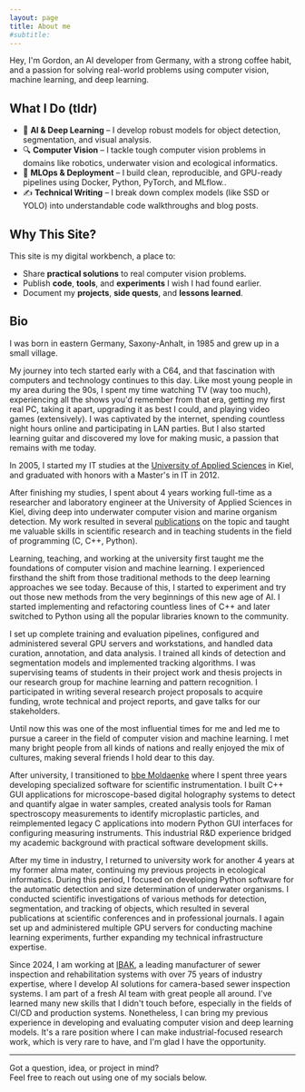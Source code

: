 ```yaml
---
layout: page
title: About me
#subtitle: 
---
```


Hey, I'm Gordon, an AI developer from Germany, with a strong coffee habit, and a passion for solving real-world problems using computer vision, machine learning, and deep learning.

## What I Do (tldr)

- 🧠 **AI & Deep Learning** – I develop robust models for object detection, segmentation, and visual analysis.
- 🔍 **Computer Vision** – I tackle tough computer vision problems in domains like robotics, underwater vision and ecological informatics.
- 🧰 **MLOps & Deployment** – I build clean, reproducible, and GPU-ready pipelines using Docker, Python, PyTorch, and MLflow..
- ✍️ **Technical Writing** – I break down complex models (like SSD or YOLO) into understandable code walkthroughs and blog posts.

## Why This Site?

This site is my digital workbench, a place to:

- Share **practical solutions** to real computer vision problems.
- Publish **code**, **tools**, and **experiments** I wish I had found earlier.
- Document my **projects**, **side quests**, and **lessons learned**.

## Bio
I was born in eastern Germany, Saxony-Anhalt, in 1985 and grew up in a small village. 

My journey into tech started early with a C64, and that fascination with computers and technology continues to this day. Like most young people in my area during the 90s, I spent my time watching TV (way too much), experiencing all the shows you'd remember from that era, getting my first real PC, taking it apart, upgrading it as best I could, and playing video games (extensively). I was captivated by the internet, spending countless night hours online and participating in LAN parties. But I also started learning guitar and discovered my love for making music, a passion that remains with me today.

In 2005, I started my IT studies at the [University of Applied Sciences](https://www.fh-kiel.de/en/home/) in Kiel, and graduated with honors with a Master's in IT in 2012.

After finishing my studies, I spent about 4 years working full-time as a researcher and laboratory engineer at the University of Applied Sciences in Kiel, diving deep into underwater computer vision and marine organism detection. My work resulted in several [publications](publications.md) on the topic and taught me valuable skills in scientific research and in teaching students in the field of programming (C, C++, Python).

Learning, teaching, and working at the university first taught me the foundations of computer vision and machine learning. I experienced firsthand the shift from those traditional methods to the deep learning approaches we see today. Because of this, I started to experiment and try out those new methods from the very beginnings of this new age of AI. I started implementing and refactoring countless lines of C++ and later switched to Python using all the popular libraries known to the community.

I set up complete training and evaluation pipelines, configured and administered several GPU servers and workstations, and handled data curation, annotation, and data analysis. I trained all kinds of detection and segmentation models and implemented tracking algorithms. I was supervising teams of students in their project work and thesis projects in our research group for machine learning and pattern recognition. I participated in writing several research project proposals to acquire funding, wrote technical and project reports, and gave talks for our stakeholders.

Until now this was one of the most influential times for me and led me to pursue a career in the field of computer vision and machine learning. I met many bright people from all kinds of nations and really enjoyed the mix of cultures, making several friends I hold dear to this day.

After university, I transitioned to [bbe Moldaenke](https://www.bbe-moldaenke.de/en/) where I spent three years developing specialized software for scientific instrumentation. I built C++ GUI applications for microscope-based digital holography systems to detect and quantify algae in water samples, created analysis tools for Raman spectroscopy measurements to identify microplastic particles, and reimplemented legacy C applications into modern Python GUI interfaces for configuring measuring instruments. This industrial R&D experience bridged my academic background with practical software development skills.

After my time in industry, I returned to university work for another 4 years at my former alma mater, continuing my previous projects in ecological informatics. During this period, I focused on developing Python software for the automatic detection and size determination of underwater organisms. I conducted scientific investigations of various methods for detection, segmentation, and tracking of objects, which resulted in several publications at scientific conferences and in professional journals. I again set up and administered multiple GPU servers for conducting machine learning experiments, further expanding my technical infrastructure expertise.

Since 2024, I am working at [IBAK](https://www.ibak.de/en/), a leading manufacturer of sewer inspection and rehabilitation systems with over 75 years of industry expertise, where I develop AI solutions for camera-based sewer inspection systems. I am part of a fresh AI team with great people all around. I've learned many new skills that I didn't touch before, especially in the fields of CI/CD and production systems. Nonetheless, I can bring my previous experience in developing and evaluating computer vision and deep learning models. It's a rare position where I can make industrial-focused research work, which is very rare to have, and I'm glad I have the opportunity.

---

Got a question, idea, or project in mind?  
Feel free to reach out using one of my socials below.


